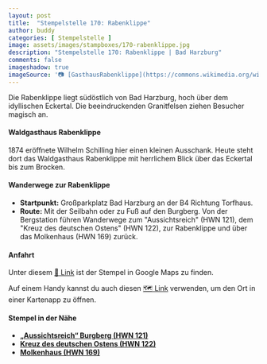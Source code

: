 ```yaml
---
layout: post
title:  "Stempelstelle 170: Rabenklippe"
author: buddy
categories: [ Stempelstelle ]
image: assets/images/stampboxes/170-rabenklippe.jpg
description: "Stempelstelle 170: Rabenklippe | Bad Harzburg"
comments: false
imageshadow: true
imageSource: '📷 [GasthausRabenklippe](https://commons.wikimedia.org/wiki/File:GasthausRabenklippe.jpg) von Der ursprünglich hochladende Benutzer war <a href="https://en.wikipedia.org/wiki/de:User:Hejkal" class="extiw" title="w:de:User:Hejkal">Hejkal</a> in der <a href="https://en.wikipedia.org/wiki/de:" class="extiw" title="w:de:">Wikipedia auf Deutsch</a> unter Lizenz [CC BY-SA 2.0 de](https://creativecommons.org/licenses/by-sa/2.0/de/deed.en)'
---
```


Die Rabenklippe liegt südöstlich von Bad Harzburg, hoch über dem idyllischen Eckertal. Die beeindruckenden Granitfelsen ziehen Besucher magisch an. 

#### Waldgasthaus Rabenklippe

1874 eröffnete Wilhelm Schilling hier einen kleinen Ausschank. Heute steht dort das Waldgasthaus Rabenklippe mit herrlichem Blick über das Eckertal bis zum Brocken. 

#### Wanderwege zur Rabenklippe

- **Startpunkt:** Großparkplatz Bad Harzburg an der B4 Richtung Torfhaus.
- **Route:** Mit der Seilbahn oder zu Fuß auf den Burgberg. Von der Bergstation führen Wanderwege zum "Aussichtsreich" (HWN 121), dem "Kreuz des deutschen Ostens" (HWN 122), zur Rabenklippe und über das Molkenhaus (HWN 169) zurück. 

#### Anfahrt

Unter diesem [📍 Link](https://www.google.com/maps/dir/?api=1&origin=&destination=51.86502%2C%2010.60532) ist der Stempel in Google Maps zu finden.

<div class="android-only">
  Auf einem Handy kannst du auch diesen 
  <a href="geo:51.86502,10.60532">🗺️ Link</a> 
  verwenden, um den Ort in einer Kartenapp zu öffnen.
  <p></p>
</div>

#### Stempel in der Nähe

- [**„Aussichtsreich“ Burgberg (HWN 121)**](/stempelstelle-121-aussichtsreich-burgberg)
- [**Kreuz des deutschen Ostens (HWN 122)**](/stempelstelle-122-kreuz-des-deutschen-ostens)
- [**Molkenhaus (HWN 169)**](/stempelstelle-169-molkenhaus)
